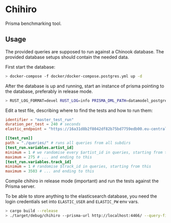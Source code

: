# Chihiro

Prisma benchmarking tool.

## Usage

The provided queries are supposed to run against a Chinook database. The
provided database setups should contain the needed data.

First start the database:

``` bash
> docker-compose -f docker/docker-compose.postgres.yml up -d
```

After the database is up and running, start an instance of prisma pointing to
the database, preferably in release mode.

``` bash
> RUST_LOG_FORMAT=devel RUST_LOG=info PRISMA_DML_PATH=datamodel_postgres.prisma prisma
```

Edit a test file, describing where to find the tests and how to run them:

``` toml
identifier = "master_test_run"
duration_per_test = 240 # seconds
elastic_endpoint = "https://16a31d8b2f8042df82b75bd7759edb00.eu-central-1.aws.cloud.es.io:9243/"

[[test_run]]
path = "./queries/" # runs all queries from all subdirs
[test_run.variables.artist_id]
minimum = 1 # we randomise every $artist_id in queries, starting from this
maximum = 275 # ... and ending to this
[test_run.variables.track_id]
minimum = 1 # randomise $track_id in queries, starting from this
maximum = 3503 # ... and ending to this
```

Compile chihiro in release mode (important) and run the tests against the
Prisma server.

To be able to store anything to the elasticsearch database, you need the login
credentials set into `ELASTIC_USER` and `ELASTIC_PW` env vars.


``` bash
> cargo build --release
> ./target/debug/chihiro --prisma-url http://localhost:4466/ --query-file test_run.toml --show-progress --metrics-database response_times
```
